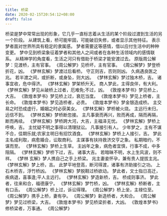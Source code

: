 ```yaml
---
title: 桥梁
date: 2020-02-15T20:54:12+08:00
draft: false
---
```


桥梁是梦中常常出现的形象，它几乎一直标志着从生活的某个阶段过渡到生活的另一个阶段。
从建筑上看，桥可能牢固，可能破旧失修，或者显示其他特征。
表示梦者面对世界所具有稳定的隶属感。
梦者需要这等感情，借以应付生活中的种种变更。
梦中见到桥梁象征着梦者和其他人之间或者在各种生活领域内的感情联系。
从精神学的角度看，生活之河只有借助于桥梁才能安渡过去。
原版周公解梦：见渡桥，主有官事。
《周公解梦》见桥坏，主有官事。
《周公解梦》梦登桥折花，凶。
《梦林玄解》梦渡过后看桥。
守正则吉，否则则凶。
久病遇良医之兆。
若半渡之间，或折断，或身坠，则大凶。
《梦林玄解》梦过独木桥，吉。
诸事宜收，危中得济。
《梦林玄解》梦架桥升天。
商人梦此，主得良伴，有大利。
《梦林玄解》梦见从破桥上过者，厄难免;不过，凶。
《敦煌本梦书》梦见桥上，大吉。
《敦煌本梦书》梦见桥上过，衰厄当度。
《敦煌本梦书》梦见上桥者，主长命。
《敦煌本梦书》梦见造桥者，必贵。
《敦煌本梦书》梦金银造成桥。
主交易之时恐成虚行，婚姻之时必获美女。
《梦林玄解》梦桥被火烧。
主远行未归，远信不到。
《梦林玄解》梦桥断忽接。
主凡事衰而再兴，败而再成，隔而再隔，断而再续。
《梦林玄解》梦桥跨大河，大吉，主福泽无忧。
《梦林玄解》梦桥上呼唤，吉。
主忧疑不明之事得以清理狱讼。
凡事接引有人。
少年梦之，主有不谋不合，佳期乐就;农家主明日有招饮酒食。
《梦林玄解》梦桥上人接引，吉。
梦此主名成利取，病愈婚合，讼取商利。
主谋事有扶持救济交亨之象。
私期暗约，不谋而至。
《梦林玄解》梦桥上生草。
主凶年之象，病危者宜慎，行事不成，中多阻隔。
《梦林玄解》梦桥下过，吉。
诸事大吉。
若暗昧不明，水上生风波，则不祥。
《梦林 玄解》梦人携自己之手上桥梁。
兆主妻妾怀孕，兼有贵人提拔主兆。
《梦林玄解》梦上桥，吉。
此梦平地登高，断河得渡，诸事有济助接引之功。
上石木桥吉，浮竹桥凶。
《梦林玄解》梦脱鞋过桥欲动。
梦此者，文士指日高迁，疾病退，喜事逢;平人主远行。
《梦林玄解》梦造新桥，吉。
桥成则事济。
梦此者，往来和合，福德康宁。
《梦林玄解》梦竹桥，凶。
《梦林玄解》桥断者，主有口舌。
《周公解梦》桥上过，诉讼得理。
《周公解梦》桥上坐，主禄位至。
《周公解梦》携手上桥，妻有孕。
《周公解梦》新造桥者，大和合。
《周公解梦》梦见过桥梁，大吉。
《敦煌本梦书》梦见桥梁折者，大凶。
《敦煌本梦书》修桥梁者，万事通。
《周公解梦》